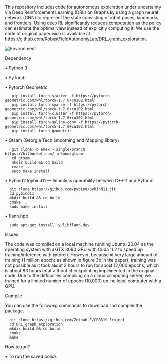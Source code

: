 This repository includes code for autonomous exploration under uncertainty via Deep Reinforcement Learning (DRL) on Graphs by using a graph neural network (GNN) to represent the state consisting of robot
poses, landmarks, and frontiers. Using deep RL significantly reduces computation as the policy can estimate the optimal view instead of explicitly computing it.
We use the code of original paper wich is available at https://github.com/RobustFieldAutonomyLab/DRL_graph_exploration.

![Environment](https://user-images.githubusercontent.com/82809946/115228604-3b8fac00-a127-11eb-96f0-3b98ec3a5e12.png)


 Dependency
 
• Python 3

• PyTorch

• Pytorch Geometric
 
       pip install torch-scatter -f https://pytorch-geometric.com/whl/torch-1.7.0+cu102.html
       pip install torch-sparse -f https://pytorch-geometric.com/whl/torch-1.7.0+cu102.html
       pip install torch-cluster -f https://pytorch-geometric.com/whl/torch-1.7.0+cu102.html
       pip install torch-spline-conv -f https://pytorch-geometric.com/whl/torch-1.7.0+cu102.html
       pip install torch-geometric

• Gtsam (Georgia Tech Smoothing and Mapping library)

       git clone -b emex --single-branch https://bitbucket.com/jinkunw/gtsam
       cd gtsam
       mkdir build && cd build
       cmake ..
       sudo make install

• Pybind11(pybind11 — Seamless operability between C++11 and Python)

      git clone https://github.com/pybind/pybind11.git
      cd pybind11
      mkdir build && cd build
      cmake ..
      sudo make install

• flann.hpp

      sudo apt-get install -y libflann-dev



Issues

The code was compiled on a local machine running Ubuntu 20.04 as the operating system with a GTX 3090 GPU with Cuda 11.2 to speed up training/inference with pytorch. However,
because of very large amount of training (1 million epochs as shown in figure 3b in the paper), training was not possible as it took about 2 hours to run for about 12,000 epochs, which is about 83 hours total without checkpointing implemented in
the original code.
Due to the difficulties compiling on a cloud computing server, we trained for a limited number of epochs (10,000) on the local computer with a GPU.

Compile

You can use the following commands to download and compile the package.

      git clone https://github.com/Zeinab-E/CP8319_Project
      cd DRL_graph_exploration
      mkdir build && cd build
      cmake ..
      make

How to run?

• To run the saved policy:

